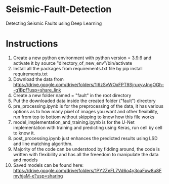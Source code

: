 # Seismic-Fault-Detection
Detecting Seismic Faults using Deep Learning
# Instructions
1. Create a new python environment with python version = 3.9.6 and activate it by source "directory_of_new_env"/bin/activate
2. Install all the packages from requirements.txt file by pip install requirements.txt
3. Download the data from https://drive.google.com/drive/folders/1I6zSvWOxFPT9SjruxyvJngOGh--g1Bpf?usp=share_link
4. Create a new folder named = "fault" in the root directory 
5. Put the downloaded data inside the created folder ("fault") directory 
6. pre_processing.ipynb is for the preprocessing of the data, it has various options as to how many pixel of images you want and other flexibility, run from top to bottom without skipping to know how this file works
7. model_implementation_and_training.ipynb is for the U-Net implementation with training and predicting using Keras, run cell by cell to know it.
8. post_processing.ipynb just enhances the predicted results using LSD and line matching algorithm.
9. Majority of the code can be understood by fidding around, the code is written with flexibility and has all the freeedom to manipulate the data and models
10. Saved models can be found here: https://drive.google.com/drive/folders/1PY2ZeFL7Vd6o4y3oaFxw8u8FmyhjaM-e?usp=sharing

